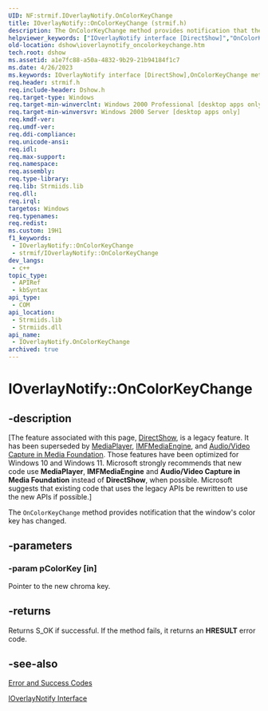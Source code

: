 ```yaml
---
UID: NF:strmif.IOverlayNotify.OnColorKeyChange
title: IOverlayNotify::OnColorKeyChange (strmif.h)
description: The OnColorKeyChange method provides notification that the window's color key has changed.
helpviewer_keywords: ["IOverlayNotify interface [DirectShow]","OnColorKeyChange method","IOverlayNotify.OnColorKeyChange","IOverlayNotify::OnColorKeyChange","IOverlayNotifyOnColorKeyChange","OnColorKeyChange","OnColorKeyChange method [DirectShow]","OnColorKeyChange method [DirectShow]","IOverlayNotify interface","dshow.ioverlaynotify_oncolorkeychange","strmif/IOverlayNotify::OnColorKeyChange"]
old-location: dshow\ioverlaynotify_oncolorkeychange.htm
tech.root: dshow
ms.assetid: a1e7fc88-a50a-4832-9b29-21b94184f1c7
ms.date: 4/26/2023
ms.keywords: IOverlayNotify interface [DirectShow],OnColorKeyChange method, IOverlayNotify.OnColorKeyChange, IOverlayNotify::OnColorKeyChange, IOverlayNotifyOnColorKeyChange, OnColorKeyChange, OnColorKeyChange method [DirectShow], OnColorKeyChange method [DirectShow],IOverlayNotify interface, dshow.ioverlaynotify_oncolorkeychange, strmif/IOverlayNotify::OnColorKeyChange
req.header: strmif.h
req.include-header: Dshow.h
req.target-type: Windows
req.target-min-winverclnt: Windows 2000 Professional [desktop apps only]
req.target-min-winversvr: Windows 2000 Server [desktop apps only]
req.kmdf-ver: 
req.umdf-ver: 
req.ddi-compliance: 
req.unicode-ansi: 
req.idl: 
req.max-support: 
req.namespace: 
req.assembly: 
req.type-library: 
req.lib: Strmiids.lib
req.dll: 
req.irql: 
targetos: Windows
req.typenames: 
req.redist: 
ms.custom: 19H1
f1_keywords:
 - IOverlayNotify::OnColorKeyChange
 - strmif/IOverlayNotify::OnColorKeyChange
dev_langs:
 - c++
topic_type:
 - APIRef
 - kbSyntax
api_type:
 - COM
api_location:
 - Strmiids.lib
 - Strmiids.dll
api_name:
 - IOverlayNotify.OnColorKeyChange
archived: true
---
```


# IOverlayNotify::OnColorKeyChange


## -description

\[The feature associated with this page, [DirectShow](/windows/win32/directshow/directshow), is a legacy feature. It has been superseded by [MediaPlayer](/uwp/api/Windows.Media.Playback.MediaPlayer), [IMFMediaEngine](/windows/win32/api/mfmediaengine/nn-mfmediaengine-imfmediaengine), and [Audio/Video Capture in Media Foundation](/windows/win32/medfound/audio-video-capture-in-media-foundation). Those features have been optimized for Windows 10 and Windows 11. Microsoft strongly recommends that new code use **MediaPlayer**, **IMFMediaEngine** and **Audio/Video Capture in Media Foundation** instead of **DirectShow**, when possible. Microsoft suggests that existing code that uses the legacy APIs be rewritten to use the new APIs if possible.\]

The <code>OnColorKeyChange</code> method provides notification that the window's color key has changed.

## -parameters

### -param pColorKey [in]

Pointer to the new chroma key.

## -returns

Returns S_OK if successful. If the method fails, it returns an <b>HRESULT</b> error code.

## -see-also

<a href="/windows/desktop/DirectShow/error-and-success-codes">Error and Success Codes</a>



<a href="/windows/desktop/api/strmif/nn-strmif-ioverlaynotify">IOverlayNotify Interface</a>